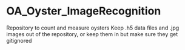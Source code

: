 # OA_Oyster_ImageRecognition
Repository to count and measure oysters
Keep .h5 data files and .jpg images out of the repository, or keep them in but make sure they get gitignored
